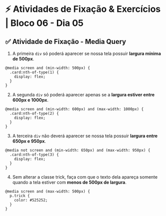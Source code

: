# &#9889; Atividades de Fixação & Exercícios | Bloco 06 - Dia 05

## &#9989; Atividade de Fixação - Media Query
1. A primeira `div` só poderá aparecer se nossa tela possuir **largura mínima de 500px**.
```
@media screen and (min-width: 500px) {
  .card:nth-of-type(1) {
    display: flex;
  }
}
```

2. A segunda `div` só poderá aparecer apenas se a **largura estiver entre 600px e 1000px**.
```
@media screen and (min-width: 600px) and (max-width: 1000px) {
  .card:nth-of-type(2) {
    display: flex;
  }
}
```

3. A terceira `div` não deverá aparecer se nossa tela possuir **largura entre 650px e 950px**.
```
@media not screen and (min-width: 650px) and (max-width: 950px) {
  .card:nth-of-type(3) {
    display: flex;
  }
}
```

4. Sem alterar a classe trick, faça com que o texto dela apareça somente quando a tela estiver com **menos de 500px de largura**.
```
@media screen and (max-width: 500px) {
  p.trick {
    color: #525252;
  }
}
```
